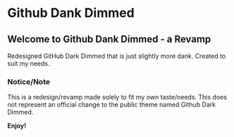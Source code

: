 # Github Dank Dimmed
## Welcome to Github Dank Dimmed - a Revamp

Redesigned GitHub Dark Dimmed that is just slightly more dank.  Created to suit my needs.

### Notice/Note

This is a redesign/revamp made solely to fit my own taste/needs.  This does not represent an official change to the public theme named Github Dark Dimmed.

**Enjoy!**
